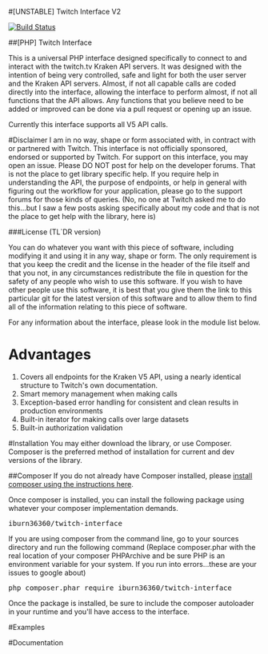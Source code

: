 #[UNSTABLE] Twitch Interface V2

[![Build Status](https://travis-ci.org/IBurn36360/Twitch_Interface.svg?branch=master)](https://github.com/IBurn36360/Twitch_Interface)

##[PHP] Twitch Interface

This is a universal PHP interface designed specifically to connect to and interact with the twitch.tv Kraken API servers.  It was designed with the intention of being very controlled, safe and light for both the user server and the Kraken API servers.  Almost, if not all capable calls are coded directly into the interface, allowing the interface to perform almost, if not all functions that the API allows.  Any functions that you believe need to be added or improved can be done via a pull request or opening up an issue.

Currently this interface supports all V5 API calls.

#Disclaimer
I am in no way, shape or form associated with, in contract with or partnered with Twitch.  This interface is not officially sponsored, endorsed or supported by Twitch.  For support on this interface, you may open an issue.  Please DO NOT post for help on the developer forums.  That is not the place to get library specific help.  If you require help in understanding the API, the purpose of endpoints, or help in general with figuring out the workflow for your application, please go to the support forums for those kinds of queries. (No, no one at Twitch asked me to do this...but I saw a few posts asking specifically about my code and that is not the place to get help with the library, here is)

###License (TL`DR version)

You can do whatever you want with this piece of software, including modifying it and using it in any way, shape or form.  The only requirement is that you keep the credit and the license in the header of the file itself and that you not, in any circumstances redistribute the file in question for the safety of any people who wish to use this software.  If you wish to have other people use this software, it is best that you give them the link to this particular git for the latest version of this software and to allow them to find all of the information relating to this piece of software.

For any information about the interface, please look in the module list below.

# Advantages

1. Covers all endpoints for the Kraken V5 API, using a nearly identical structure to Twitch's own documentation.
2. Smart memory management when making calls
3. Exception-based error handling for consistent and clean results in production environments
4. Built-in iterator for making calls over large datasets
5. Built-in authorization validation

#Installation
You may either download the library, or use Composer.  Composer is the preferred method of installation for current and dev versions of the library.

##Composer
If you do not already have Composer installed, please [install composer using the instructions here]().

Once composer is installed, you can install the following package using whatever your composer implementation demands.

<pre>iburn36360/twitch-interface</pre>

If you are using composer from the command line, go to your sources directory and run the following command (Replace composer.phar with the real location of your composer PHPArchive and be sure PHP is an environment variable for your system.  If you run into errors...these are your issues to google about)

<pre>php composer.phar require iburn36360/twitch-interface</pre>

Once the package is installed, be sure to include the composer autoloader in your runtime and you'll have access to the interface.

#Examples

#Documentation
